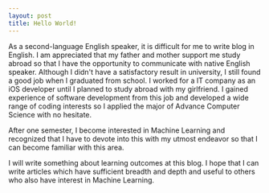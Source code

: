 ```yaml
---
layout: post
title: Hello World!
---
```

As a second-language English speaker, it is difficult for me to write blog in English. I am appreciated that my father and mother support me study abroad so that I have the opportunity to communicate with native English speaker. Although I didn't have a satisfactory result in university, I still found a good job when I graduated from school. I worked for a IT company as an iOS developer until I planned to study abroad with my girlfriend. I gained experience of software development from this job and developed a wide range of coding interests so I applied the major of Advance Computer Science with no hesitate.

After one semester, I become interested in Machine Learning and recognized that I have to devote into this with my utmost endeavor so that I can become familiar with this area.

I will write something about learning outcomes at this blog. I hope that I can write articles which have sufficient breadth and depth and useful to others who also have interest in Machine Learning.
